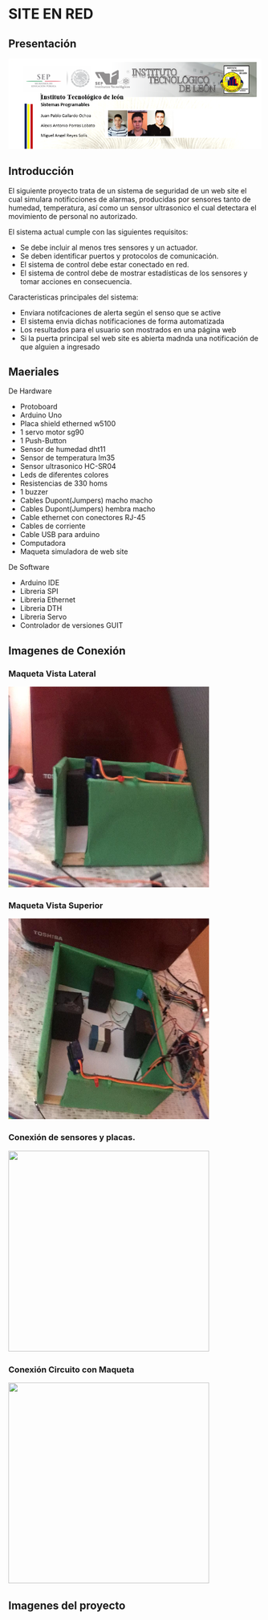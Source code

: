 # SITE EN RED

## Presentación 
<img src="https://github.com/mreyess/SiteEnRed/blob/master/Imagenes/Presentacion.PNG">

## Introducción
El siguiente proyecto trata de un sistema de seguridad de un web site el cual simulara
notificciones de alarmas, producidas por sensores tanto de humedad, temperatura, así como
un sensor ultrasonico el cual detectara el movimiento de personal no autorizado.

El sistema actual cumple con las siguientes requisitos:
* Se debe incluir al menos tres sensores y un actuador.
* Se deben identificar puertos y protocolos de comunicación.
* El sistema de control debe estar conectado en red.
* El sistema de control debe de mostrar estadísticas de los sensores y tomar acciones en consecuencia.

Caracteristicas principales del sistema:
* Enviara notifcaciones de alerta según el senso que se active
* El sistema envia dichas notificaciones de forma automatizada
* Los resultados para el usuario son mostrados en una página web
* Si la puerta principal sel web site es abierta madnda una notificación de que alguien a ingresado

## Maeriales
De Hardware

* Protoboard
* Arduino Uno
* Placa shield etherned w5100
* 1 servo motor sg90
* 1 Push-Button
* Sensor de humedad dht11
* Sensor de temperatura lm35
* Sensor ultrasonico HC-SR04
* Leds de diferentes colores
* Resistencias de 330 homs
* 1 buzzer
* Cables Dupont(Jumpers) macho macho
* Cables Dupont(Jumpers) hembra macho
* Cable ethernet con conectores RJ-45
* Cables de corriente
* Cable USB para arduino
* Computadora
* Maqueta simuladora de web site

De Software

* Arduino IDE
* Libreria SPI
* Libreria Ethernet
* Libreria DTH
* Libreria Servo
* Controlador de versiones GUIT

## Imagenes de Conexión

### Maqueta Vista Lateral
<img width="400px" height="400px" src="https://github.com/mreyess/SiteEnRed/blob/master/Imagenes/VistaLateral.jpeg">

### Maqueta Vista Superior
<img width="400px" height="400px" src="https://github.com/mreyess/SiteEnRed/blob/master/Imagenes/VistaInclinada.jpeg">

### Conexión de sensores y placas.
<img width="400px" height="400px" src="https://github.com/mreyess/SiteEnRed/blob/master/Imagenes/EsquemaConexión1.jpeg">

### Conexión Circuito con Maqueta
<img width="400px" height="400px" src="https://github.com/mreyess/SiteEnRed/blob/master/Imagenes/EsquemaConexión1.jpeg">

## Imagenes del proyecto
